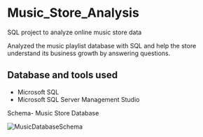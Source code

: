 # Music_Store_Analysis
SQL project to analyze online music store data

Analyzed the music playlist database with SQL and help the store understand its business growth by answering questions.

## Database and tools used
* Microsoft SQL
* Microsoft SQL Server Management Studio

Schema- Music Store Database

![MusicDatabaseSchema](https://github.com/priyanka31-12/Music_Store_Analysis/assets/76279662/410d54a9-da4e-4930-8a80-e21a2bdd3a29)
